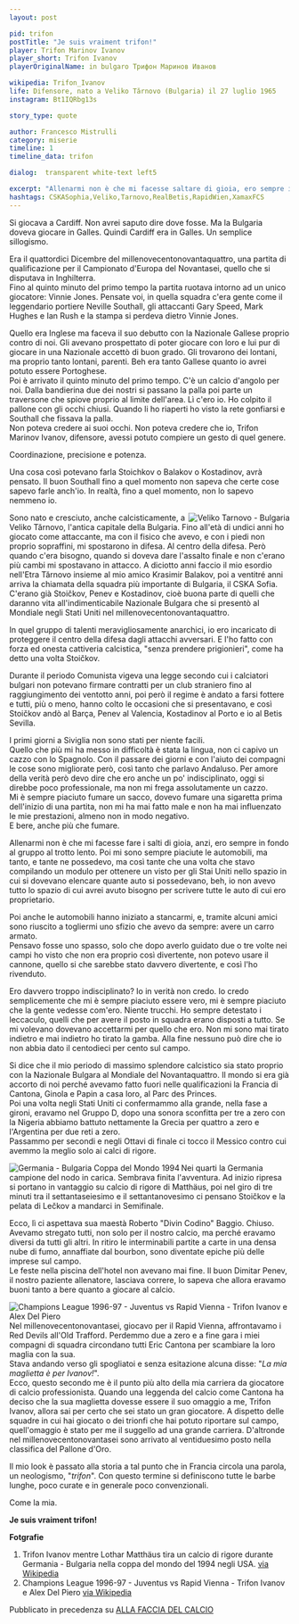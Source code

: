 ```yaml
---
layout: post

pid: trifon
postTitle: "Je suis vraiment trifon!"
player: Trifon Marinov Ivanov
player_short: Trifon Ivanov
playerOriginalName: in bulgaro Трифон Маринов Иванов

wikipedia: Trifon_Ivanov
life: Difensore, nato a Veliko Tărnovo (Bulgaria) il 27 luglio 1965
instagram: Bt1IQRbg13s

story_type: quote

author: Francesco Mistrulli
category: miserie
timeline: 1
timeline_data: trifon

dialog:  transparent white-text left5

excerpt: "Allenarmi non è che mi facesse saltare di gioia, ero sempre in fondo al gruppo al trotto lento..."
hashtags: CSKASophia,Veliko,Tarnovo,RealBetis,RapidWien,XamaxFCS
---
```

Si giocava a Cardiff. Non avrei saputo dire dove fosse. Ma la Bulgaria doveva giocare in Galles. Quindi Cardiff era in Galles. Un semplice sillogismo.

Era il quattordici Dicembre del millenovecentonovantaquattro, una partita di qualificazione per il Campionato d'Europa del Novantasei, quello che si disputava in Inghilterra.  
Fino al quinto minuto del primo tempo la partita ruotava intorno ad un unico giocatore: Vinnie Jones. Pensate voi, in quella squadra c'era gente come il leggendario portiere Neville Southall, gli attaccanti Gary Speed, Mark Hughes e Ian Rush e la stampa si perdeva dietro Vinnie Jones.

Quello era Inglese ma faceva il suo debutto con la Nazionale Gallese proprio contro di noi. Gli avevano prospettato di poter giocare con loro e lui pur di giocare in una Nazionale accettò di buon grado. Gli trovarono dei lontani, ma proprio tanto lontani, parenti. Beh era tanto Gallese quanto io avrei potuto essere Portoghese.  
Poi è arrivato il quinto minuto del primo tempo. C'è un calcio d'angolo per noi. Dalla bandierina due dei nostri si passano la palla poi parte un traversone che spiove proprio al limite dell'area. Lì c'ero io. Ho colpito il pallone con gli occhi chiusi. Quando li ho riaperti ho visto la rete gonfiarsi e Southall che fissava la palla.  
 Non poteva credere ai suoi occhi. Non poteva credere che io, Trifon Marinov Ivanov, difensore, avessi potuto compiere un gesto di quel genere.

 Coordinazione, precisione e potenza.

 Una cosa così potevano farla Stoichkov o Balakov o Kostadinov, avrà pensato. Il buon Southall fino a quel momento non sapeva che certe cose sapevo farle anch'io. In realtà, fino a quel momento, non lo sapevo nemmeno io.

<img class="responsive-img border w60 margin-1em" src="{{site.baseurl}}/assets/pics/{{page.pid}}/veliko_tarnovo.png" alt="Veliko Tarnovo - Bulgaria" align="right">

Sono nato e cresciuto, anche calcisticamente, a Veliko Tărnovo, l'antica capitale della Bulgaria. Fino all'età di undici anni ho giocato come attaccante, ma con il fisico che avevo, e con i piedi non proprio sopraffini, mi spostarono in difesa. Al centro della difesa. Però quando c'era bisogno, quando si doveva dare l'assalto finale e non c'erano più cambi mi spostavano in attacco. A diciotto anni faccio il mio esordio nell'Etra Tărnovo insieme al mio amico Krasimir Balakov, poi a ventitré anni arriva la chiamata della squadra più importante di Bulgaria, il CSKA Sofia.  
C'erano già Stoičkov, Penev e Kostadinov, cioè buona parte di quelli che daranno vita all'indimenticabile Nazionale Bulgara che si presentò al Mondiale negli Stati Uniti nel millenovecentonovantaquattro.

In quel gruppo di talenti meravigliosamente anarchici, io ero incaricato di proteggere il centro della difesa dagli attacchi avversari. E l'ho fatto con forza ed onesta cattiveria calcistica, "senza prendere prigionieri", come ha detto una volta Stoičkov.

Durante il periodo Comunista vigeva una legge secondo cui i calciatori bulgari non potevano firmare contratti per un club straniero fino al raggiungimento dei ventotto anni, poi però il regime è andato a farsi fottere e tutti, più o meno, hanno colto le occasioni che si presentavano, e così Stoičkov andò al Barça, Penev al Valencia, Kostadinov al Porto e io al Betis Sevilla.

I primi giorni a Siviglia non sono stati per niente facili.  
Quello che più mi ha messo in difficoltà è stata la lingua, non ci capivo un cazzo con lo Spagnolo. Con il passare dei giorni e con l'aiuto dei compagni le cose sono migliorate però, così tanto che parlavo Andaluso. Per amore della verità però devo dire che ero anche un po' indisciplinato, oggi si direbbe poco professionale, ma non mi frega assolutamente un cazzo.  
Mi è sempre piaciuto fumare un sacco, dovevo fumare una sigaretta prima dell'inizio di una partita, non mi ha mai fatto male e non ha mai influenzato le mie prestazioni, almeno non in modo negativo.  
E bere, anche più che fumare.

Allenarmi non è che mi facesse fare i salti di gioia, anzi, ero sempre in fondo al gruppo al trotto lento. Poi mi sono sempre piaciute le automobili, ma tanto, e tante ne possedevo, ma così tante che una volta che stavo compilando un modulo per ottenere un visto per gli Stai Uniti nello spazio in cui si dovevano elencare quante auto si possedevano, beh, io non avevo tutto lo spazio di cui avrei avuto bisogno per scrivere tutte le auto di cui ero proprietario.

Poi anche le automobili hanno iniziato a stancarmi, e, tramite alcuni amici sono riuscito a togliermi uno sfizio che avevo da sempre: avere un carro armato.  
Pensavo fosse uno spasso, solo che dopo averlo guidato due o tre volte nei campi ho visto che non era proprio così divertente, non potevo usare il cannone, quello si che sarebbe stato davvero divertente, e così l'ho rivenduto.

Ero davvero troppo indisciplinato? Io in verità non credo. Io credo semplicemente che mi è sempre piaciuto essere vero, mi è sempre piaciuto che la gente vedesse com'ero. Niente trucchi. Ho sempre detestato i leccaculo, quelli che per avere il posto in squadra erano disposti a tutto. Se mi volevano dovevano accettarmi per quello che ero. Non mi sono mai tirato indietro e mai indietro ho tirato la gamba. Alla fine nessuno può dire che io non abbia dato il centodieci per cento sul campo.

Si dice che il mio periodo di massimo splendore calcistico sia stato proprio con la Nazionale Bulgara al Mondiale del Novantaquattro. Il mondo si era già accorto di noi perché avevamo fatto fuori nelle qualificazioni la Francia di Cantona, Ginola e Papin a casa loro, al Parc des Princes.  
Poi una volta negli Stati Uniti ci confermammo alla grande, nella fase a gironi, eravamo nel Gruppo D, dopo una sonora sconfitta per tre a zero con la Nigeria abbiamo battuto nettamente la Grecia per quattro a zero e l'Argentina per due reti a zero.  
Passammo per secondi e negli Ottavi di finale ci tocco il Messico contro cui avemmo la meglio solo ai calci di rigore.  

<img class="responsive-img border w100" src="{{site.baseurl}}/assets/pics/{{page.pid}}/WorldCup1994BulgariaGermany.jpg" alt="Germania - Bulgaria Coppa del Mondo 1994" align="left">

Nei quarti la Germania campione del nodo in carica. Sembrava finita l'avventura. Ad inizio ripresa si portano in vantaggio su calcio di rigore di Matthäus, poi nel giro di tre minuti tra il settantaseiesimo e il settantanovesimo ci pensano Stoičkov e la pelata di Lečkov a mandarci in Semifinale.  

Ecco, lì ci aspettava sua maestà Roberto "Divin Codino" Baggio. Chiuso. Avevamo stregato tutti, non solo per il nostro calcio, ma perché eravamo diversi da tutti gli altri. In ritiro le interminabili partite a carte in una densa nube di fumo, annaffiate dal bourbon, sono diventate epiche più delle imprese sul campo.  
Le feste nella piscina dell'hotel non avevano mai fine. Il buon Dimitar Penev, il nostro paziente allenatore, lasciava correre, lo sapeva che allora eravamo buoni tanto a bere quanto a giocare al calcio.

<img class="responsive-img border w30 margin-1em" src="{{site.baseurl}}/assets/pics/{{page.pid}}/Champions_League_1996-97_-_Juventus_vs_Rapid_Vienna_-_Trifon_Ivanov_e_Alex_Del_Piero.jpg" alt="Champions League 1996-97 - Juventus vs Rapid Vienna - Trifon Ivanov e Alex Del Piero" align="left">


Nel millenovecentonovantasei, giocavo per il Rapid Vienna, affrontavamo i Red Devils all'Old Trafford. Perdemmo due a zero e a fine gara i miei compagni di squadra circondano tutti Eric Cantona per scambiare la loro maglia con la sua.  
Stava andando verso gli spogliatoi e senza esitazione alcuna disse: "_La mia maglietta è per Ivanov!_".  
Ecco, questo secondo me è il punto più alto della mia carriera da giocatore di calcio professionista. Quando una leggenda del calcio come Cantona ha deciso che la sua maglietta dovesse essere il suo omaggio a me, Trifon Ivanov, allora sai per certo che sei stato un gran giocatore. A dispetto delle squadre in cui hai giocato o dei trionfi che hai potuto riportare sul campo, quell'omaggio è stato per me il suggello ad una grande carriera. D'altronde nel millenovecentonovantasei sono arrivato al ventiduesimo posto nella classifica del Pallone d'Oro.

Il mio look è passato alla storia a tal punto che in Francia circola una parola, un neologismo, "_trifon_". Con questo termine si definiscono tutte le barbe lunghe, poco curate e in generale poco convenzionali.

Come la mia.

**Je suis vraiment trifon!**

<div class="post-disclaimer">
    <b>Fotgrafie</b><br/>
    <ol>
    <li>Trifon Ivanov mentre Lothar Matthäus tira un calcio di rigore durante Germania - Bulgaria nella coppa del mondo del 1994 negli USA. <a href="https://commons.wikimedia.org/wiki/File:WorldCup1994BulgariaGermany.jpg" target="_blank">via Wikipedia</a></li>
    <li>Champions League 1996-97 - Juventus vs Rapid Vienna - Trifon Ivanov e Alex Del Piero
<a href="https://en.wikipedia.org/wiki/Trifon_Ivanov#/media/File:Champions_League_1996-97_-_Juventus_vs_Rapid_Vienna_-_Trifon_Ivanov_e_Alex_Del_Piero.jpg" target="_blank">via Wikipedia</a></li>
    </ol>
</div>

<div class="post-disclaimer">
Pubblicato in precedenza su <a href="http://allafacciadelcalcio.blogspot.com/2018/01/je-suis-vraiment-trifon.html" target="_blank">ALLA FACCIA DEL CALCIO</a>
</div>




<script>


    var trifon=[
                    {
                        type:"birth",
                        category:"event",
                        timestamps:[new Date(1965,7-1,27)],
                        text:{
                            body:"Il 27 Luglio 1965, nasce a Veliko Tărnovo (Bulgaria) Trifon Marinov Ivanov",
                            link:null
                        }
                    },
                    {
                        type:"birth",
                        category:"event",
                        timestamps:[new Date(2016,2-1,13)],
                        text:{
                            body:"Scompare all'et&agrave; di 50 anni, il 13 Febbraio 2016, a Samovodene, Bulgaria",
                            link:null
                        }
                    },
                    {
                        type:"club",
                        category:"range",
                        timestamps:[1983,1988],
                        team:"Etar Veliko Tărnovo",
                        text:{
                            body:"Inizia la sua carriera nel Football Club Etar di Veliko Tărnovo. In tutto colleziona 72 presenze e 7 realizzazioni.",
                            link:null
                        }
                    },
                    {
                        type:"club",
                        category:"range",
                        timestamps:[1988,1990],
                        team:"CSKA Sofia",
                        text:{
                            body:"Tra il 1988 e il 1990 gioca bel CSKA Sofia, dove segna 8 reti durante 64 partite.",
                            link:null
                        }
                    },
                    {
                        type:"club",
                        category:"range",
                        timestamps:[1990,1993],
                        team:"Real Betis",
                        text:{
                            body:"Nel 1990 viene acquistato dal Betis Siviglia. Colleziona 52 presenze e 9 reti. Nel 1991, va in prestito nella sua prima squadra, l'Etar Veliko Tărnovo, e nel 1992 al CSKA Sofia.",
                            link:null
                        }
                    },
                    {
                        type:"club",
                        category:"range",
                        timestamps:[1993,1995],
                        team:"Neuchâtel Xamax",
                        text:{
                            body:"Si trasferisce in Svizzera dove gioca per il Neuchâtel Xamax. In due stagioni colleziona 25 presenze e segna 3 reti",
                            link:null
                        }
                    },
                    {
                        type:"club",
                        category:"range",
                        timestamps:[1995,1997],
                        team:"Rapid Wien",
                        text:{
                            body:"Dopo un breve prestito al CSKA Sofia nel 1995, si trasferisce in Austria al Rapid Vienna dove gioca per 2 anni, dove segna sette reti in 53 partite",
                            link:null
                        }
                    },
                    {
                        type:"club",
                        category:"range",
                        timestamps:[1997,1998],
                        team:"Austria Wien",
                        text:{
                            body:"Gioca un anno nel Austria Vienna, dove colleziona undici presenze.",
                            link:null
                        }
                    },
                    {
                        type:"club",
                        category:"range",
                        timestamps:[1998,2001],
                        team:"Floridsdorfer AC",
                        text:{
                            body:"Dopo essere tornato in prestito al CSKA Sofia nel 1998, si trasferisce al Floridsdorfer AC dove, dopo 52 presenze e 6 reti, chiude la sua carriera di giocatore",
                            link:null
                        }
                    },
                    {
                        type:"national",
                        timestamps:[1988,1998],
                        team:"Bulgaria",
                        apps:76,
                        goals:6
                    },
                    /*
                    {
                        type:"history",
                        category:"event",
                        timestamps:[new Date(1979,5-1,4)],
                        text:{
                            body:"Il 4 maggio 1979, Margaret Thatcher viene eletta Primo ministro del Regno Unito. Rester&agrave; in carica fino al 28 novembre 1990.",
                            link:"http://it.wikipedia.org/wiki/Margaret_Thatcher#Premiership_del_Regno_Unito_(1979-1990)"
                        }
                    },
                    {
                        type:"history",
                        category:"event",
                        timestamps:[new Date(1982,4-1,2)],
                        text:{
                            body:"<b>Guerra delle Falkland</b><br/>Fu un conflitto militare combattuto tra aprile e giugno 1982 tra Argentina e Regno Unito per il controllo e il possesso delle isole Falkland, della Georgia del Sud e delle isole Sandwich meridionali.",
                            link:"https://it.wikipedia.org/wiki/Guerra_delle_Falkland"
                        }
                    },
                    */
                ];
</script>
